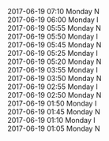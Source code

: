 2017-06-19 07:10 Monday  N  
2017-06-19 06:00 Monday  I  
2017-06-19 05:55 Monday  N  
2017-06-19 05:50 Monday  I  
2017-06-19 05:45 Monday  N  
2017-06-19 05:25 Monday  I  
2017-06-19 05:20 Monday  N  
2017-06-19 03:55 Monday  I  
2017-06-19 03:50 Monday  N  
2017-06-19 02:55 Monday  I  
2017-06-19 02:50 Monday  N  
2017-06-19 01:50 Monday  I  
2017-06-19 01:45 Monday  N  
2017-06-19 01:10 Monday  I  
2017-06-19 01:05 Monday  N  
